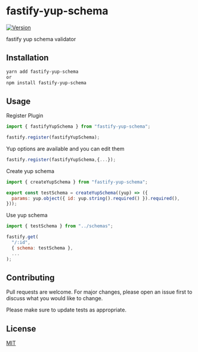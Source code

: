 # fastify-yup-schema

[![Version](https://img.shields.io/npm/v/fastify-yup-schema.svg)](https://www.npmjs.com/package/fastify-yup-schema)

fastify yup schema validator

## Installation

```bash
yarn add fastify-yup-schema
or
npm install fastify-yup-schema
```

## Usage

Register Plugin

```js
import { fastifyYupSchema } from "fastify-yup-schema";

fastify.register(fastifyYupSchema);
```

Yup options are available and you can edit them

```js
fastify.register(fastifyYupSchema,{...});
```

Create yup schema

```js
import { createYupSchema } from "fastify-yup-schema";

export const testSchema = createYupSchema((yup) => ({
  params: yup.object({ id: yup.string().required() }).required(),
}));
```

Use yup schema

```js
import { testSchema } from "../schemas";

fastify.get(
  "/:id",
  { schema: testSchema },
  ...
);
```

## Contributing

Pull requests are welcome. For major changes, please open an issue first to discuss what you would like to change.

Please make sure to update tests as appropriate.

## License

[MIT](https://choosealicense.com/licenses/mit/)
